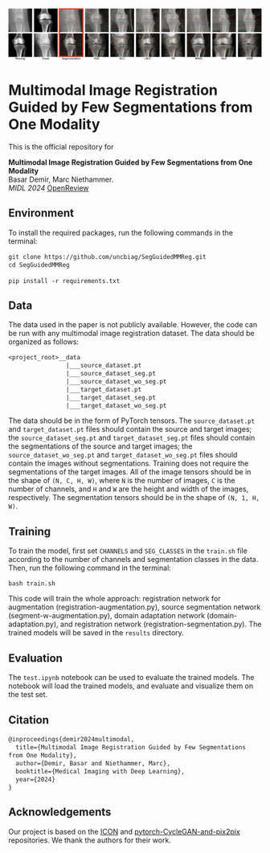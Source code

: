 ![Demo figure](figures/main-figure.png)


# Multimodal Image Registration Guided by Few Segmentations from One Modality

This is the official repository for  

**Multimodal Image Registration Guided by Few Segmentations from One Modality**   
Basar Demir, Marc Niethammer.  
_MIDL 2024_ [OpenReview](https://openreview.net/forum?id=cRmz96uGD6)

## Environment
To install the required packages, run the following commands in the terminal:

```
git clone https://github.com/uncbiag/SegGuidedMMReg.git
cd SegGuidedMMReg

pip install -r requirements.txt
```

## Data
The data used in the paper is not publicly available. However, the code can be run with any multimodal image registration dataset. The data should be organized as follows:

```
<project_root>__data
                |___source_dataset.pt
                |___source_dataset_seg.pt
                |___source_dataset_wo_seg.pt
                |___target_dataset.pt
                |___target_dataset_seg.pt
                |___target_dataset_wo_seg.pt
```
The data should be in the form of PyTorch tensors. The `source_dataset.pt` and `target_dataset.pt` files should contain the source and target images; the `source_dataset_seg.pt` and `target_dataset_seg.pt` files should contain the segmentations of the source and target images; the `source_dataset_wo_seg.pt` and `target_dataset_wo_seg.pt` files should contain the images without segmentations. Training does not require the segmentations of the target images. All of the image tensors should be in the shape of `(N, C, H, W)`, where `N` is the number of images, `C` is the number of channels, and `H` and `W` are the height and width of the images, respectively. The segmentation tensors should be in the shape of `(N, 1, H, W)`.

## Training
To train the model, first set `CHANNELS` and `SEG_CLASSES` in the `train.sh` file according to the number of channels and segmentation classes in the data. Then, run the following command in the terminal:

```
bash train.sh
```

This code will train the whole approach: registration network for augmentation (registration-augmentation.py), source segmentation network (segment-w-augmentation.py), domain adaptation network (domain-adaptation.py), and registration network (registration-segmentation.py). The trained models will be saved in the `results` directory.

## Evaluation
The `test.ipynb` notebook can be used to evaluate the trained models. The notebook will load the trained models, and evaluate and visualize them on the test set.

## Citation
```
@inproceedings{demir2024multimodal,
  title={Multimodal Image Registration Guided by Few Segmentations from One Modality},
  author={Demir, Basar and Niethammer, Marc},
  booktitle={Medical Imaging with Deep Learning},
  year={2024}
}
```

## Acknowledgements
Our project is based on the [ICON](https://github.com/uncbiag/ICON) and [pytorch-CycleGAN-and-pix2pix](https://github.com/junyanz/pytorch-CycleGAN-and-pix2pix) repositories. We thank the authors for their work.